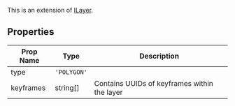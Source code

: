 This is an extension of [ILayer](/Documentation/Interfaces/ILayer.md). 

## Properties

| Prop Name | Type | Description |
| --------------------- | ------ | ------------------- |
| type | `'POLYGON'` |  |
| keyframes | string[] | Contains UUIDs of keyframes within the layer |